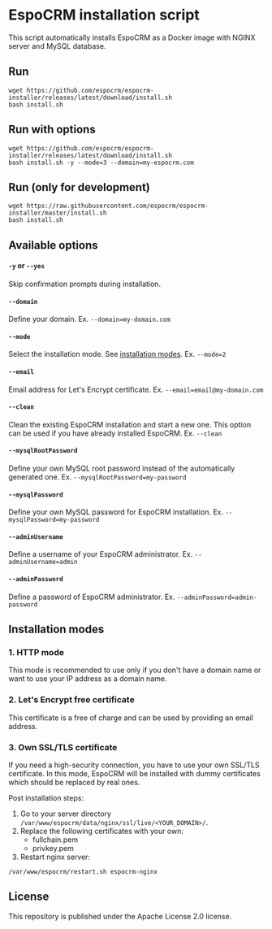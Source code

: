 # EspoCRM installation script

This script automatically installs EspoCRM as a Docker image with NGINX server and MySQL database.

## Run

```
wget https://github.com/espocrm/espocrm-installer/releases/latest/download/install.sh
bash install.sh
```

## Run with options

```
wget https://github.com/espocrm/espocrm-installer/releases/latest/download/install.sh
bash install.sh -y --mode=3 --domain=my-espocrm.com
```

## Run (only for development)

```
wget https://raw.githubusercontent.com/espocrm/espocrm-installer/master/install.sh
bash install.sh
```

## Available options

#### `-y` or `--yes`

Skip confirmation prompts during installation.

#### `--domain`

Define your domain. Ex. `--domain=my-domain.com`

#### `--mode`

Select the installation mode. See [installation modes](#installation-modes). Ex. `--mode=2`

#### `--email`

Email address for Let's Encrypt certificate. Ex. `--email=email@my-domain.com`

#### `--clean`

Clean the existing EspoCRM installation and start a new one. This option can be used if you have already installed EspoCRM. Ex. `--clean`

#### `--mysqlRootPassword`

Define your own MySQL root password instead of the automatically generated one. Ex. `--mysqlRootPassword=my-password`

#### `--mysqlPassword`

Define your own MySQL password for EspoCRM installation. Ex. `--mysqlPassword=my-password`

#### `--adminUsername`

Define a username of your EspoCRM administrator. Ex. `--adminUsername=admin`

#### `--adminPassword`

Define a password of EspoCRM administrator. Ex. `--adminPassword=admin-password`

## Installation modes

### 1. HTTP mode

This mode is recommended to use only if you don't have a domain name or want to use your IP address as a domain name.

### 2. Let's Encrypt free certificate

This certificate is a free of charge and can be used by providing an email address.

### 3. Own SSL/TLS certificate

If you need a high-security connection, you have to use your own SSL/TLS certificate. In this mode, EspoCRM will be installed with dummy certificates which should be replaced by real ones.

Post installation steps:
1. Go to your server directory `/var/www/espocrm/data/nginx/ssl/live/<YOUR_DOMAIN>/`.
2. Replace the following certificates with your own:
    - fullchain.pem
    - privkey.pem
3. Restart nginx server:

```
/var/www/espocrm/restart.sh espocrm-nginx
```

## License

This repository is published under the Apache License 2.0 license.
